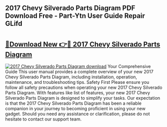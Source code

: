 ## 2017 Chevy Silverado Parts Diagram PDF Download Free - Part-Ytn User Guide Repair GLifd

# <h2><a href="http://dfmo9co.blite.top/?on=2017+Chevy+Silverado+Parts+Diagram">🔗Download New 👉🔴 2017 Chevy Silverado Parts Diagram</a></h2>

[![2017 Chevy Silverado Parts Diagram download](https://i.imgur.com/lujVjoI.png)](http://dfmo9co.blite.top/?on=2017+Chevy+Silverado+Parts+Diagram)
Your Comprehensive Guide This user manual provides a complete overview of your new 2017 Chevy Silverado Parts Diagram, including installation, operation, maintenance, and troubleshooting tips. Safety First Please ensure you follow all safety precautions when operating your new 2017 Chevy Silverado Parts Diagram. With features like list of features, your new 2017 Chevy Silverado Parts Diagram is designed to simplify your tasks. Our expectation is that the 2017 Chevy Silverado Parts Diagram has been a reliable companion in your journey to becoming proficient in using your new gadget. Should you need any assistance or clarification, please do not hesitate to contact our support team.
